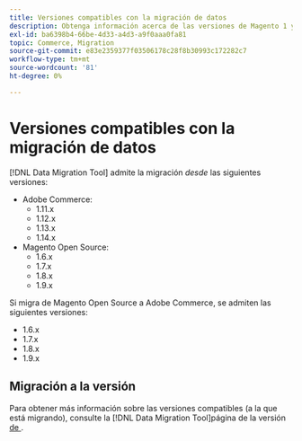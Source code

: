 ```yaml
---
title: Versiones compatibles con la migración de datos
description: Obtenga información acerca de las versiones de Magento 1 y Magento 2 que admite [!DNL Data Migration Tool] s.
exl-id: ba6398b4-66be-4d33-a4d3-a9f0aaa0fa81
topic: Commerce, Migration
source-git-commit: e83e2359377f03506178c28f8b30993c172282c7
workflow-type: tm+mt
source-wordcount: '81'
ht-degree: 0%

---
```


# Versiones compatibles con la migración de datos

[!DNL Data Migration Tool] admite la migración _desde_ las siguientes versiones:

* Adobe Commerce:
   * 1.11.x
   * 1.12.x
   * 1.13.x
   * 1.14.x
* Magento Open Source:
   * 1.6.x
   * 1.7.x
   * 1.8.x
   * 1.9.x

Si migra de Magento Open Source a Adobe Commerce, se admiten las siguientes versiones:

* 1.6.x
* 1.7.x
* 1.8.x
* 1.9.x

## Migración a la versión

Para obtener más información sobre las versiones compatibles (a la que está migrando), consulte la [!DNL Data Migration Tool]página de la versión[ de ](https://github.com/magento/data-migration-tool/releases).
